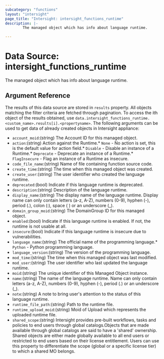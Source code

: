 ```yaml
---
subcategory: "functions"
layout: "intersight"
page_title: "Intersight: intersight_functions_runtime"
description: |-
        The managed object which has info about language runtime.

---
```


# Data Source: intersight_functions_runtime
The managed object which has info about language runtime.
## Argument Reference
The results of this data source are stored in `results` property.
All objects matching the filter criteria are fetched through pagination.
To access the ith object of the results obtained, use `data.intersight_functions_runtime.<custom_name>.results[i].<propertyname>`.
The following arguments can be used to get data of already created objects in Intersight appliance:
* `account_moid`:(string) The Account ID for this managed object. 
* `action`:(string) Action against the Runtime.* `None` - No action is set, this is the default value for action field.* `Disable` - Disable an instance of a Runtime.* `Deprecate` - Deprecate an instance of a Runtime.* `FlagInsecure` - Flag an instance of a Runtime as insecure. 
* `code_file_name`:(string) Name of file containing function source code. 
* `create_time`:(string) The time when this managed object was created. 
* `create_user`:(string) The user identifier who created the language runtime. 
* `deprecated`:(bool) Indicate if this language runtime is deprecated. 
* `description`:(string) Description of the language runtime. 
* `display_name`:(string) The display name of the language runtime. Display name can only contain letters (a-z, A-Z), numbers (0-9), hyphen (-), period (.), colon (:), space ( ) or an underscore (_). 
* `domain_group_moid`:(string) The DomainGroup ID for this managed object. 
* `enabled`:(bool) Indicate if this language runtime is enabled. If not, the runtime is not usable at all. 
* `insecure`:(bool) Indicate if this language runtime is insecure due to vulnerabilities. 
* `language_name`:(string) The official name of the programming language.* `Python` - Python programming language. 
* `language_version`:(string) The version of the programming language. 
* `mod_time`:(string) The time when this managed object was last modified. 
* `mod_user`:(string) The user identifier who last updated the language runtime. 
* `moid`:(string) The unique identifier of this Managed Object instance. 
* `name`:(string) The name of the language runtime. Name can only contain letters (a-z, A-Z), numbers (0-9), hyphen (-), period (.) or an underscore (_). 
* `note`:(string) A note to bring user's attention to the status of this language runtime. 
* `runtime_file_path`:(string) Path to the runtime file. 
* `runtime_upload_moid`:(string) Moid of Upload which represents the uploaded runtime file. 
* `shared_scope`:(string) Intersight provides pre-built workflows, tasks and policies to end users through global catalogs.Objects that are made available through global catalogs are said to have a 'shared' ownership. Shared objects are either made globally available to all end users or restricted to end users based on their license entitlement. Users can use this property to differentiate the scope (global or a specific license tier) to which a shared MO belongs. 
 
